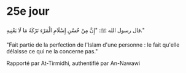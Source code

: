 # 25e jour

قال رسول الله ﷺ: "إِنَّ مِنْ حُسْنِ إِسْلَامِ الْمَرْءِ تَرْكَهُ مَا لَا يَعْنِيهِ."

"Fait partie de la perfection de l'Islam d'une personne : le fait qu'elle délaisse ce qui ne la concerne pas."

Rapporté par At-Tirmidhi, authentifié par An-Nawawi